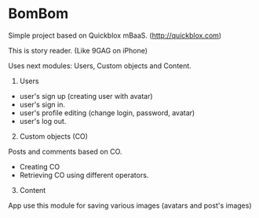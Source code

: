 BomBom
======

Simple project based on Quickblox mBaaS. (http://quickblox.com)

This is story reader. (Like 9GAG on iPhone)  

Uses next modules: Users, Custom objects and Content.

1. Users

- user's sign up (creating user with avatar)
- user's sign in.
- user's profile editing (change login, password, avatar)
- user's log out.

2. Custom objects (CO)

Posts and comments based on CO.

- Creating CO
- Retrieving CO using different operators.

3. Content

App use this module for saving various images (avatars and post's images) 





